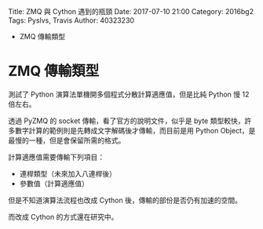Title: ZMQ 與 Cython 遇到的瓶頸
Date: 2017-07-10 21:00
Category: 2016bg2
Tags: Pyslvs, Travis
Author: 40323230

+ ZMQ 傳輸類型

<!-- PELICAN_END_SUMMARY -->

ZMQ 傳輸類型
===

測試了 Python 演算法單機開多個程式分散計算適應值，但是比純 Python 慢 12 倍左右。

透過 PyZMQ 的 socket 傳輸，看了官方的說明文件，似乎是 byte 類型較快，許多數字計算的範例則是先轉成文字解碼後才傳輸，而目前是用 Python Object，是最慢的一種，但是會保留所需的格式。

計算適應值需要傳輸下列項目：

+ 連桿類型（未來加入八連桿後）
+ 參數值（計算適應值）

但是不知道演算法流程也改成 Cython 後，傳輸的部份是否仍有加速的空間。

而改成 Cython 的方式還在研究中。